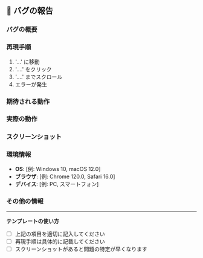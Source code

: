 ## 🐛 バグの報告

### バグの概要
<!-- バグの内容を簡潔に説明してください -->

### 再現手順
1. '...' に移動
2. '....' をクリック
3. '....' までスクロール
4. エラーが発生

### 期待される動作
<!-- 正常な場合に期待される動作を説明してください -->

### 実際の動作
<!-- 実際に発生した動作を説明してください -->

### スクリーンショット
<!-- 可能であれば、スクリーンショットを添付してください -->

### 環境情報
- **OS**: [例: Windows 10, macOS 12.0]
- **ブラウザ**: [例: Chrome 120.0, Safari 16.0]
- **デバイス**: [例: PC, スマートフォン]

### その他の情報
<!-- バグに関連するその他の情報があれば記載してください -->

---

**テンプレートの使い方**
- [ ] 上記の項目を適切に記入してください
- [ ] 再現手順は具体的に記載してください
- [ ] スクリーンショットがあると問題の特定が早くなります
